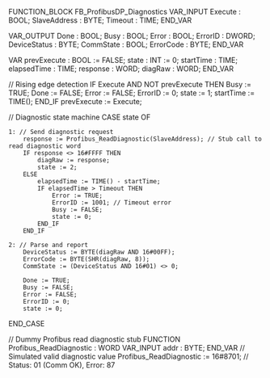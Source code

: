 FUNCTION_BLOCK FB_ProfibusDP_Diagnostics
VAR_INPUT
    Execute       : BOOL;
    SlaveAddress  : BYTE;
    Timeout       : TIME;
END_VAR

VAR_OUTPUT
    Done          : BOOL;
    Busy          : BOOL;
    Error         : BOOL;
    ErrorID       : DWORD;
    DeviceStatus  : BYTE;
    CommState     : BOOL;
    ErrorCode     : BYTE;
END_VAR

VAR
    prevExecute   : BOOL := FALSE;
    state         : INT := 0;
    startTime     : TIME;
    elapsedTime   : TIME;
    response      : WORD;
    diagRaw       : WORD;
END_VAR

// Rising edge detection
IF Execute AND NOT prevExecute THEN
    Busy := TRUE;
    Done := FALSE;
    Error := FALSE;
    ErrorID := 0;
    state := 1;
    startTime := TIME();
END_IF
prevExecute := Execute;

// Diagnostic state machine
CASE state OF

    1: // Send diagnostic request
        response := Profibus_ReadDiagnostic(SlaveAddress); // Stub call to read diagnostic word
        IF response <> 16#FFFF THEN
            diagRaw := response;
            state := 2;
        ELSE
            elapsedTime := TIME() - startTime;
            IF elapsedTime > Timeout THEN
                Error := TRUE;
                ErrorID := 1001; // Timeout error
                Busy := FALSE;
                state := 0;
            END_IF
        END_IF

    2: // Parse and report
        DeviceStatus := BYTE(diagRaw AND 16#00FF);
        ErrorCode := BYTE(SHR(diagRaw, 8));
        CommState := (DeviceStatus AND 16#01) <> 0;

        Done := TRUE;
        Busy := FALSE;
        Error := FALSE;
        ErrorID := 0;
        state := 0;

END_CASE

// Dummy Profibus read diagnostic stub
FUNCTION Profibus_ReadDiagnostic : WORD
VAR_INPUT
    addr : BYTE;
END_VAR
// Simulated valid diagnostic value
Profibus_ReadDiagnostic := 16#8701; // Status: 01 (Comm OK), Error: 87
